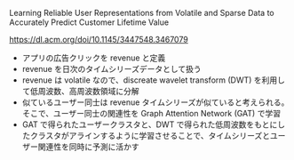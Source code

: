 Learning Reliable User Representations from Volatile and Sparse Data to Accurately Predict Customer Lifetime Value

https://dl.acm.org/doi/10.1145/3447548.3467079

- アプリの広告クリックを revenue と定義
- revenue を日次のタイムシリーズデータとして扱う
- revenue は volatile なので、discreate wavelet transform (DWT) を利用して低周波数、高周波数領域に分解
- 似ているユーザー同士は revenue タイムシリーズが似ていると考えられる。そこで、ユーザー同士の関連性を Graph Attention Network (GAT) で学習
- GAT で得られたユーザークラスタと、DWT で得られた低周波数をもとにしたクラスタがアラインするように学習させることで、タイムシリーズとユーザー関連性を同時に予測に活かす
